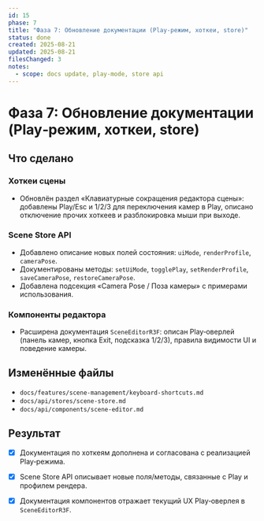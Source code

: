 ```yaml
---
id: 15
phase: 7
title: "Фаза 7: Обновление документации (Play‑режим, хоткеи, store)"
status: done
created: 2025-08-21
updated: 2025-08-21
filesChanged: 3
notes:
  - scope: docs update, play-mode, store api
---
```


# Фаза 7: Обновление документации (Play‑режим, хоткеи, store)

## Что сделано

### Хоткеи сцены
- Обновлён раздел «Клавиатурные сокращения редактора сцены»: добавлены Play/Esc и 1/2/3 для переключения камер в Play, описано отключение прочих хоткеев и разблокировка мыши при выходе.

### Scene Store API
- Добавлено описание новых полей состояния: `uiMode`, `renderProfile`, `cameraPose`.
- Документированы методы: `setUiMode`, `togglePlay`, `setRenderProfile`, `saveCameraPose`, `restoreCameraPose`.
- Добавлена подсекция «Camera Pose / Поза камеры» с примерами использования.

### Компоненты редактора
- Расширена документация `SceneEditorR3F`: описан Play‑оверлей (панель камер, кнопка Exit, подсказка 1/2/3), правила видимости UI и поведение камеры.

## Изменённые файлы
- `docs/features/scene-management/keyboard-shortcuts.md`
- `docs/api/stores/scene-store.md`
- `docs/api/components/scene-editor.md`

## Результат
- [x] Документация по хоткеям дополнена и согласована с реализацией Play‑режима.
- [x] Scene Store API описывает новые поля/методы, связанные с Play и профилем рендера.
- [x] Документация компонентов отражает текущий UX Play‑оверлея в `SceneEditorR3F`.


